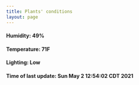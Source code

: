 ```yaml
---
title: Plants' conditions
layout: page
---
```



#### Humidity: 49%
#### Temperature: 71F
#### Lighting: Low
#### Time of last update: Sun May  2 12:54:02 CDT 2021
